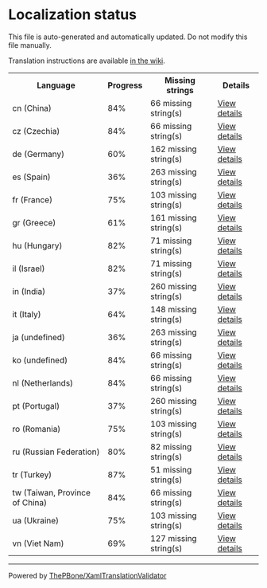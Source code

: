 # Localization status

This file is auto-generated and automatically updated. Do not modify this file manually.

Translation instructions are available [in the wiki](https://github.com/ThePBone/GalaxyBudsClient/wiki/3.-How-to-help-with-translations).

<table>
<tr><th>Language</th><th>Progress</th><th>Missing strings</th><th>Details</th></tr>
<tr><td>cn (China)</td><td>84%</td><td>66 missing string(s)</td><td><a href="cn.md">View details</a></td></tr>
<tr><td>cz (Czechia)</td><td>84%</td><td>66 missing string(s)</td><td><a href="cz.md">View details</a></td></tr>
<tr><td>de (Germany)</td><td>60%</td><td>162 missing string(s)</td><td><a href="de.md">View details</a></td></tr>
<tr><td>es (Spain)</td><td>36%</td><td>263 missing string(s)</td><td><a href="es.md">View details</a></td></tr>
<tr><td>fr (France)</td><td>75%</td><td>103 missing string(s)</td><td><a href="fr.md">View details</a></td></tr>
<tr><td>gr (Greece)</td><td>61%</td><td>161 missing string(s)</td><td><a href="gr.md">View details</a></td></tr>
<tr><td>hu (Hungary)</td><td>82%</td><td>71 missing string(s)</td><td><a href="hu.md">View details</a></td></tr>
<tr><td>il (Israel)</td><td>82%</td><td>71 missing string(s)</td><td><a href="il.md">View details</a></td></tr>
<tr><td>in (India)</td><td>37%</td><td>260 missing string(s)</td><td><a href="in.md">View details</a></td></tr>
<tr><td>it (Italy)</td><td>64%</td><td>148 missing string(s)</td><td><a href="it.md">View details</a></td></tr>
<tr><td>ja (undefined)</td><td>36%</td><td>263 missing string(s)</td><td><a href="ja.md">View details</a></td></tr>
<tr><td>ko (undefined)</td><td>84%</td><td>66 missing string(s)</td><td><a href="ko.md">View details</a></td></tr>
<tr><td>nl (Netherlands)</td><td>84%</td><td>66 missing string(s)</td><td><a href="nl.md">View details</a></td></tr>
<tr><td>pt (Portugal)</td><td>37%</td><td>260 missing string(s)</td><td><a href="pt.md">View details</a></td></tr>
<tr><td>ro (Romania)</td><td>75%</td><td>103 missing string(s)</td><td><a href="ro.md">View details</a></td></tr>
<tr><td>ru (Russian Federation)</td><td>80%</td><td>82 missing string(s)</td><td><a href="ru.md">View details</a></td></tr>
<tr><td>tr (Turkey)</td><td>87%</td><td>51 missing string(s)</td><td><a href="tr.md">View details</a></td></tr>
<tr><td>tw (Taiwan, Province of China)</td><td>84%</td><td>66 missing string(s)</td><td><a href="tw.md">View details</a></td></tr>
<tr><td>ua (Ukraine)</td><td>75%</td><td>103 missing string(s)</td><td><a href="ua.md">View details</a></td></tr>
<tr><td>vn (Viet Nam)</td><td>69%</td><td>127 missing string(s)</td><td><a href="vn.md">View details</a></td></tr>

</table>

__________

Powered by [ThePBone/XamlTranslationValidator](https://github.com/ThePBone/XamlTranslationValidator)